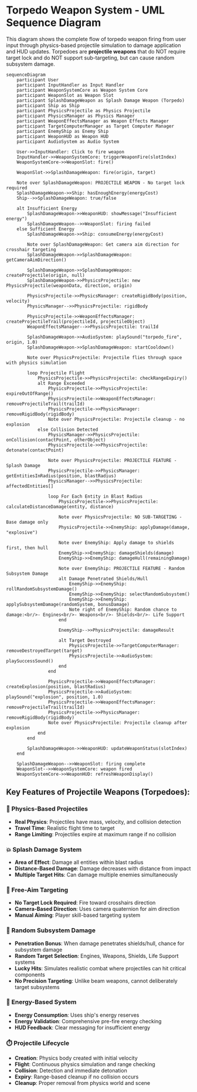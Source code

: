 # Torpedo Weapon System - UML Sequence Diagram

This diagram shows the complete flow of torpedo weapon firing from user input through physics-based projectile simulation to damage application and HUD updates. Torpedoes are **projectile weapons** that do NOT require target lock and do NOT support sub-targeting, but can cause random subsystem damage.

```mermaid
sequenceDiagram
    participant User
    participant InputHandler as Input Handler
    participant WeaponSystemCore as Weapon System Core
    participant WeaponSlot as Weapon Slot
    participant SplashDamageWeapon as Splash Damage Weapon (Torpedo)
    participant Ship as Ship
    participant PhysicsProjectile as Physics Projectile
    participant PhysicsManager as Physics Manager
    participant WeaponEffectsManager as Weapon Effects Manager
    participant TargetComputerManager as Target Computer Manager
    participant EnemyShip as Enemy Ship
    participant WeaponHUD as Weapon HUD
    participant AudioSystem as Audio System

    User->>InputHandler: Click to fire weapon
    InputHandler->>WeaponSystemCore: triggerWeaponFire(slotIndex)
    WeaponSystemCore->>WeaponSlot: fire()
    
    WeaponSlot->>SplashDamageWeapon: fire(origin, target)
    
    Note over SplashDamageWeapon: PROJECTILE WEAPON - No target lock required
    SplashDamageWeapon->>Ship: hasEnoughEnergy(energyCost)
    Ship-->>SplashDamageWeapon: true/false
    
    alt Insufficient Energy
        SplashDamageWeapon->>WeaponHUD: showMessage("Insufficient energy")
        SplashDamageWeapon-->>WeaponSlot: firing failed
    else Sufficient Energy
        SplashDamageWeapon->>Ship: consumeEnergy(energyCost)
        
        Note over SplashDamageWeapon: Get camera aim direction for crosshair targeting
        SplashDamageWeapon->>SplashDamageWeapon: getCameraAimDirection()
        
        SplashDamageWeapon->>SplashDamageWeapon: createProjectile(origin, null)
        SplashDamageWeapon->>PhysicsProjectile: new PhysicsProjectile(weaponData, direction, origin)
        
        PhysicsProjectile->>PhysicsManager: createRigidBody(position, velocity)
        PhysicsManager-->>PhysicsProjectile: rigidBody
        
        PhysicsProjectile->>WeaponEffectsManager: createProjectileTrail(projectileId, projectileObject)
        WeaponEffectsManager-->>PhysicsProjectile: trailId
        
        SplashDamageWeapon->>AudioSystem: playSound("torpedo_fire", origin, 1.0)
        SplashDamageWeapon->>SplashDamageWeapon: startCooldown()
        
        Note over PhysicsProjectile: Projectile flies through space with physics simulation
        
        loop Projectile Flight
            PhysicsProjectile->>PhysicsProjectile: checkRangeExpiry()
            alt Range Exceeded
                PhysicsProjectile->>PhysicsProjectile: expireOutOfRange()
                PhysicsProjectile->>WeaponEffectsManager: removeProjectileTrail(trailId)
                PhysicsProjectile->>PhysicsManager: removeRigidBody(rigidBody)
                Note over PhysicsProjectile: Projectile cleanup - no explosion
            else Collision Detected
                PhysicsManager->>PhysicsProjectile: onCollision(contactPoint, otherObject)
                PhysicsProjectile->>PhysicsProjectile: detonate(contactPoint)
                
                Note over PhysicsProjectile: PROJECTILE FEATURE - Splash Damage
                PhysicsProjectile->>PhysicsManager: getEntitiesInRadius(position, blastRadius)
                PhysicsManager-->>PhysicsProjectile: affectedEntities[]
                
                loop For Each Entity in Blast Radius
                    PhysicsProjectile->>PhysicsProjectile: calculateDistanceDamage(entity, distance)
                    
                    Note over PhysicsProjectile: NO SUB-TARGETING - Base damage only
                    PhysicsProjectile->>EnemyShip: applyDamage(damage, "explosive")
                    
                    Note over EnemyShip: Apply damage to shields first, then hull
                    EnemyShip->>EnemyShip: damageShields(damage)
                    EnemyShip->>EnemyShip: damageHull(remainingDamage)
                    
                    Note over EnemyShip: PROJECTILE FEATURE - Random Subsystem Damage
                    alt Damage Penetrated Shields/Hull
                        EnemyShip->>EnemyShip: rollRandomSubsystemDamage()
                        EnemyShip->>EnemyShip: selectRandomSubsystem()
                        EnemyShip->>EnemyShip: applySubsystemDamage(randomSystem, bonusDamage)
                        Note right of EnemyShip: Random chance to damage:<br/>- Engines<br/>- Weapons<br/>- Shields<br/>- Life Support
                    end
                    
                    EnemyShip-->>PhysicsProjectile: damageResult
                    
                    alt Target Destroyed
                        PhysicsProjectile->>TargetComputerManager: removeDestroyedTarget(target)
                        PhysicsProjectile->>AudioSystem: playSuccessSound()
                    end
                end
                
                PhysicsProjectile->>WeaponEffectsManager: createExplosion(position, blastRadius)
                PhysicsProjectile->>AudioSystem: playSound("explosion", position, 1.0)
                PhysicsProjectile->>WeaponEffectsManager: removeProjectileTrail(trailId)
                PhysicsProjectile->>PhysicsManager: removeRigidBody(rigidBody)
                Note over PhysicsProjectile: Projectile cleanup after explosion
            end
        end
        
        SplashDamageWeapon->>WeaponHUD: updateWeaponStatus(slotIndex)
    end
    
    SplashDamageWeapon-->>WeaponSlot: firing complete
    WeaponSlot-->>WeaponSystemCore: weapon fired
    WeaponSystemCore->>WeaponHUD: refreshWeaponDisplay()
```

## Key Features of Projectile Weapons (Torpedoes):

### **🚀 Physics-Based Projectiles**
- **Real Physics**: Projectiles have mass, velocity, and collision detection
- **Travel Time**: Realistic flight time to target
- **Range Limiting**: Projectiles expire at maximum range if no collision

### **💥 Splash Damage System**
- **Area of Effect**: Damage all entities within blast radius
- **Distance-Based Damage**: Damage decreases with distance from impact
- **Multiple Target Hits**: Can damage multiple enemies simultaneously

### **🎯 Free-Aim Targeting**
- **No Target Lock Required**: Fire toward crosshairs direction
- **Camera-Based Direction**: Uses camera quaternion for aim direction
- **Manual Aiming**: Player skill-based targeting system

### **🎲 Random Subsystem Damage**
- **Penetration Bonus**: When damage penetrates shields/hull, chance for subsystem damage
- **Random Target Selection**: Engines, Weapons, Shields, Life Support systems
- **Lucky Hits**: Simulates realistic combat where projectiles can hit critical components
- **No Precision Targeting**: Unlike beam weapons, cannot deliberately target subsystems

### **🔋 Energy-Based System**
- **Energy Consumption**: Uses ship's energy reserves
- **Energy Validation**: Comprehensive pre-fire energy checking
- **HUD Feedback**: Clear messaging for insufficient energy

### **⏱️ Projectile Lifecycle**
- **Creation**: Physics body created with initial velocity
- **Flight**: Continuous physics simulation and range checking
- **Collision**: Detection and immediate detonation
- **Expiry**: Range-based cleanup if no collision occurs
- **Cleanup**: Proper removal from physics world and scene 
